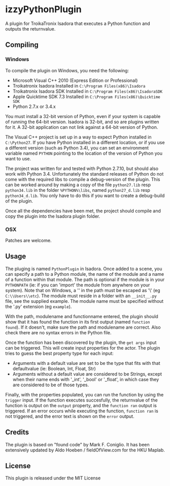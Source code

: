 # izzyPythonPlugin

A plugin for TroikaTronix Isadora that executes a Python function and outputs the returnvalue.

## Compiling

### Windows

To compile the plugin on Windows, you need the following:
* Microsoft Visual C++ 2010 (Express Edition or Professional)
* Troikatronix Isadora
	Installed in ```C:\Program Files(x86)\Isadora```
* Troikatronix Isadora SDK
	Installed in ```C:\Program Files(x86)\IsadoraSDK```
* Apple Quicktime SDK 7.3
	Installed in ```C:\Program Files(x86)\Quicktime SDK```
* Python 2.7.x or 3.4.x

You must install a 32-bit version of Python, even if your system is capable of running the 64-bit version. Isadora is 32-bit, and so are plugins written for it. A 32-bit application can not link against a 64-bit version of Python. 

The Visual C++ project is set up in a way to expect Python installed in ```C:\Python27```. If you have Python installed in a different location, or if you use a different version (such as Python 3.4), you can set an environment variable named ```PYTHON``` pointing to the location of the version of Python you want to use.

The project was written for and tested with Python 2.7.10, but should also work with Python 3.4. Unfortunately the standard releases of Python do not come with the required libs to compile a debug-version of the plugin. This can be worked around by making a copy of the file ```python27.lib``` resp ```python34.lib``` in the folder ```%PYTHON%\libs```, named ```python27_d.lib``` resp ```python34_d.lib```. You only have to do this if you want to create a debug-build of the plugin.

Once all the dependencies have been met, the project should compile and copy the plugin into the Isadora plugin folder.

### OSX

Patches are welcome.

## Usage

The pluging is named ```PythonPlugin``` in Isadora. Once added to a scene, you can specify a path to a Python module, the name of the module and a name of a function within that module. The path is optional if the module is in your ```PYTHONPATH``` (ie: if you can 'import' the module from anywhere on your system). Note that on Windows, a '\' in the path must be escaped as '\\' (eg ```C:\\Users\\etc```). The module must reside in a folder with an ```__init__.py``` file, see the supplied example. The module name must be specified without the '.py' extension (eg ```example```).

With the path, modulename and functionname entered, the plugin should show that it has found the function in its first output (named ```function found```). If it doesn't, make sure the path and modulename are correct. Also check there are no syntax errors in the Python file.

Once the function has been discovered by the plugin, the ```get args``` input can be triggered. This will create input properties for the actor. The plugin tries to guess the best property type for each input:
* Arguments with a default value are set to be the type that fits with that defaultvalue (ie: Boolean, Int, Float, Str)
* Arguments without a default value are considered to be Strings, except when their name ends with '_int', '_bool' or '_float', in which case they are considered to be of those types.

Finally, with the properties populated, you can run the function by using the ```trigger``` input. If the function executes succesfully, the returnvalue of the function is output on the ```output``` property, and the ```function ran``` output is triggered. If an error occurs while executing the function, ```function ran``` is not triggered, and the error text is shown on the ```error``` output.

## Credits

The plugin is based on "found code" by Mark F. Coniglio. It has been extensively updated by Aldo Hoeben / fieldOfView.com for the HKU Maplab.

## License

This plugin is released under the MIT License